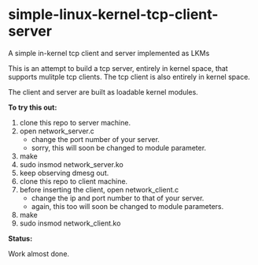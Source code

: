 # simple-linux-kernel-tcp-client-server
A simple in-kernel tcp client and server implemented as LKMs

This is an attempt to build a tcp server, entirely in kernel space, that supports mulitple tcp clients. The tcp client is also entirely in kernel space.

The client and server are built as loadable kernel modules.

**To try this out:**

1. clone this repo to server machine.
2. open network_server.c 
    * change the port number of your server.
    * sorry, this will soon be changed to module parameter.
3. make
4. sudo insmod network_server.ko
5. keep observing dmesg out.
6. clone this repo to client machine.
7. before inserting the client, open network_client.c
    * change the ip and port number to that of your server.
    * again, this too will soon be changed to module parameters.
8. make 
9. sudo insmod  network_client.ko

**Status:**

Work almost done.
